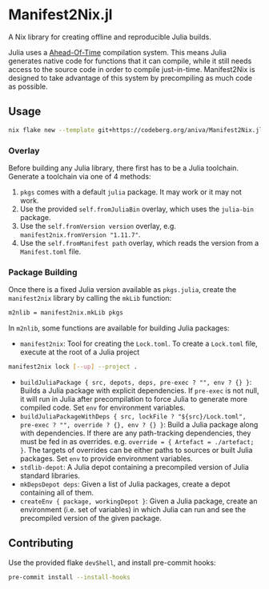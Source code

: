 # Manifest2Nix.jl

A Nix library for creating offline and reproducible Julia builds.

Julia uses a [Ahead-Of-Time](https://docs.julialang.org/en/v1/devdocs/aot/)
compilation system. This means Julia generates native code for functions that it
can compile, while it still needs access to the source code in order to compile
just-in-time. Manifest2Nix is designed to take advantage of this system by
precompiling as much code as possible.

## Usage

``` sh
nix flake new --template git+https://codeberg.org/aniva/Manifest2Nix.jl.git ./minimal
```

### Overlay

Before building any Julia library, there first has to be a Julia toolchain.
Generate a toolchain via one of 4 methods:

1. `pkgs` comes with a default `julia` package. It may work or it may not work.
2. Use the provided `self.fromJuliaBin` overlay, which uses the `julia-bin`
   package.
3. Use the `self.fromVersion version` overlay, e.g. `manifest2nix.fromVersion
   "1.11.7"`.
4. Use the `self.fromManifest path` overlay, which reads the version from a
   `Manifest.toml` file.

### Package Building

Once there is a fixed Julia version available as `pkgs.julia`, create the
`manifest2nix` library by calling the `mkLib` function:

```nix
m2nlib = manifest2nix.mkLib pkgs
```

In `m2nlib`, some functions are available for building Julia packages:

- `manifest2nix`: Tool for creating the `Lock.toml`. To create a `Lock.toml`
  file, execute at the root of a Julia project

```sh
manifest2nix lock [--up] --project .
```

- `buildJuliaPackage { src, depots, deps, pre-exec ? "", env ? {} }`: Builds a
  Julia package with explicit dependencies. If `pre-exec` is not null, it will
  run in Julia after precompilation to force Julia to generate more compiled
  code. Set `env` for environment variables.
- `buildJuliaPackageWithDeps { src, lockFile ? "${src}/Lock.toml", pre-exec ? "", override ? {}, env ? {} }`:
  Build a Julia package along with dependencies. If there are any path-tracking
  dependencies, they must be fed in as overrides. e.g. `override = { Artefact =
  ./artefact; }`. The targets of overrides can be either paths to sources or built
  Julia packages. Set `env` to provide environment variables.
- `stdlib-depot`: A Julia depot containing a precompiled version of Julia
  standard libraries.
- `mkDepsDepot deps`: Given a list of Julia packages, create a depot containing
  all of them.
- `createEnv { package, workingDepot }`: Given a Julia package, create an environment (i.e.
  set of variables) in which Julia can run and see the precompiled version of
  the given package.

## Contributing

Use the provided flake `devShell`, and install pre-commit hooks:

``` sh
pre-commit install --install-hooks
```
